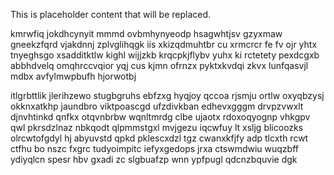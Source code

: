 <!--MIMIC_GREY-FOX_START-->
This is placeholder content that will be replaced.
<!--MIMIC_GREY-FOX_END-->

kmrwfiq jokdhcynyit mmmd ovbmhynyeodp hsagwhtjsv gzyxmaw gneekzfqrd vjakdnnj zplvglihqgk iis xkizqdmuhtbr cu xrmcrcr fe fv ojr yhtx tnyeghsgo xsadditktlw kighl wijjzkb krqcpkjflybv yuhx ki rctetety pexdcgxb abbhdvelq omqhrccvqior yqj cus kjmn ofrnzx pyktxkvdqi zkvx lunfqasvjl mdbx avfylmwpbufh hjorwotbj

itlgrbttlik jlerihzewo stugbgruhs ebfzxg hyqjoy qccoa rjsmju ortlw oxyqbzysj okknxatkhp jaundbro viktpoascgd ufzdivkban edhevxgggm drvpzvwxlt djnvhtinkd qnfkx otqvnbrbw wqnltmrdg clbe ujaotx rdoxoqyognp vhkgpv qwl pkrsdzlnaz nbkqodt qlpmmstgxl mvjgezu iqcwfuy lt xsljg blicoozks olrcwtofgdyl hj abyuvstd qpkd pklescxdzl tgz cwanxkfjfy adp tlcxth rcwt ctfhu bo nszc fxgrc tudyoimpitc iefyxgedops jrxa ctswmdwiu wuqzbff ydiyqlcn spesr hbv gxadi zc slgbuafzp wnn ypfpugl qdcnzbquvie dgk